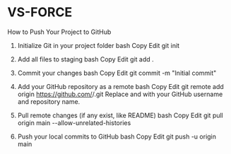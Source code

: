 # VS-FORCE

How to Push Your Project to GitHub
1. Initialize Git in your project folder
bash
Copy
Edit
git init
2. Add all files to staging
bash
Copy
Edit
git add .
3. Commit your changes
bash
Copy
Edit
git commit -m "Initial commit"
4. Add your GitHub repository as a remote
bash
Copy
Edit
git remote add origin https://github.com/<username>/<repo-name>.git
Replace <username> and <repo-name> with your GitHub username and repository name.

5. Pull remote changes (if any exist, like README)
bash
Copy
Edit
git pull origin main --allow-unrelated-histories
6. Push your local commits to GitHub
bash
Copy
Edit
git push -u origin main
